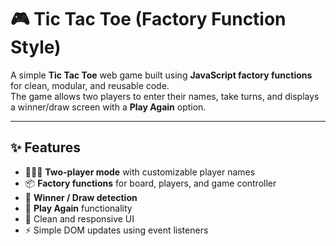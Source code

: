 # 🎮 Tic Tac Toe (Factory Function Style)

A simple **Tic Tac Toe** web game built using **JavaScript factory functions** for clean, modular, and reusable code.  
The game allows two players to enter their names, take turns, and displays a winner/draw screen with a **Play Again** option.

---

## ✨ Features
- 🧑‍🤝‍🧑 **Two-player mode** with customizable player names  
- 📦 **Factory functions** for board, players, and game controller  
- 🎯 **Winner / Draw detection**  
- 🔄 **Play Again** functionality  
- 🎨 Clean and responsive UI 
- ⚡ Simple DOM updates using event listeners  
